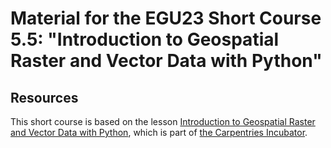 # Material for the EGU23 Short Course 5.5: "Introduction to Geospatial Raster and Vector Data with Python"

## Resources

This short course is based on the lesson [Introduction to Geospatial Raster and Vector Data with Python](https://carpentries-incubator.github.io/geospatial-python/), which is part of [the Carpentries Incubator](https://carpentries-incubator.org).
